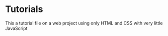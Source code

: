 # Tutorials
This a tutorial file on a web project using only HTML and CSS with very little JavaScript
